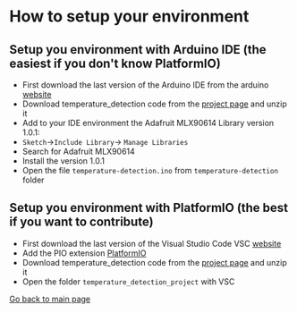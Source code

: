 # How to setup your environment

## Setup you environment with Arduino IDE (the easiest if you don't know PlatformIO)

* First download the last version of the Arduino IDE from the arduino [website](https://www.arduino.cc/en/Main/Software)
* Download temperature_detection code from the [project page](https://github.com/helpfulengineering/project-temperature-detection) and unzip it
* Add to your IDE environment the Adafruit MLX90614 Library version 1.0.1:
* `Sketch`->`Include Library`-> `Manage Libraries`
* Search for Adafruit MLX90614
* Install the version 1.0.1
* Open the file `temperature-detection.ino` from `temperature-detection` folder

## Setup you environment with PlatformIO (the best if you want to contribute)

* First download the last version of the Visual Studio Code VSC  [website](https://code.visualstudio.com/)
* Add the PIO extension [PlatformIO](https://platformio.org/)
* Download temperature_detection code from the [project page](https://github.com/helpfulengineering/project-temperature-detection) and unzip it
* Open the folder `temperature_detection_project` with VSC

[Go back to main page](../README.md)
